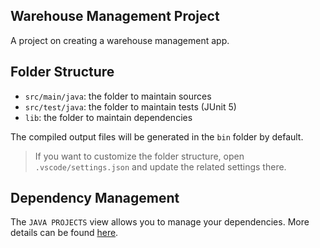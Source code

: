 ## Warehouse Management Project
A project on creating a warehouse management app.

## Folder Structure
- `src/main/java`: the folder to maintain sources
- `src/test/java`: the folder to maintain tests (JUnit 5)
- `lib`: the folder to maintain dependencies

The compiled output files will be generated in the `bin` folder by default.

> If you want to customize the folder structure, open `.vscode/settings.json` and update the related settings there.

## Dependency Management

The `JAVA PROJECTS` view allows you to manage your dependencies. More details can be found [here](https://github.com/microsoft/vscode-java-dependency#manage-dependencies).
